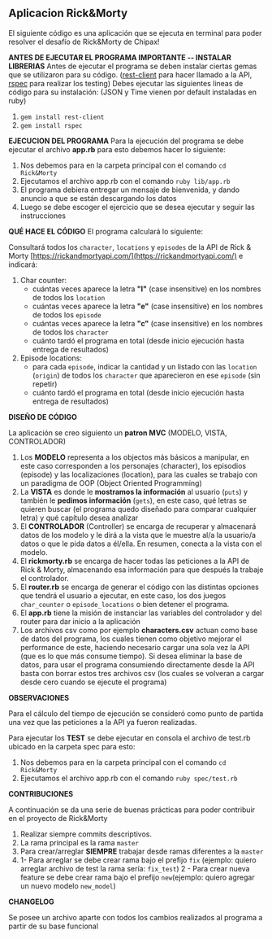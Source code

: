 ## Aplicacion Rick&Morty

El siguiente código es una aplicación que se ejecuta en terminal para poder resolver el desafío de Rick&Morty de Chipax!

**ANTES DE EJECUTAR EL PROGRAMA IMPORTANTE -- INSTALAR LIBRERIAS**
Antes de ejecutar el programa se deben instalar ciertas gemas que se utilizaron para su código. ([rest-client](https://www.rubydoc.info/gems/rest-client/1.8.0) para hacer llamado a la API, [rspec](https://rubygems.org/gems/rspec/versions/3.4.0?locale=es) para realizar los testing)
Debes ejecutar las siguientes lineas de código para su instalación: (JSON y Time vienen por default instaladas en ruby)
1. `gem install rest-client`
2. `gem install rspec`

**EJECUCION DEL PROGRAMA**
Para la ejecución del programa se debe ejecutar el archivo **app.rb** para esto debemos hacer lo siguiente:
1. Nos debemos para en la carpeta principal con el comando `cd Rick&Morty`
2. Ejecutamos el archivo app.rb con el comando `ruby lib/app.rb`
3. El programa debiera entregar un mensaje de bienvenida, y dando anuncio a que se están descargando los datos
4. Luego se debe escoger el ejercicio que se desea ejecutar y seguir las instrucciones





**QUÉ HACE EL CÓDIGO**
El programa calculará lo siguiente:

Consultará todos los `character`, `locations` y `episodes` de la API de Rick & Morty [https://rickandmortyapi.com/](https://rickandmortyapi.com/) e indicará:

1. Char counter:
    - cuántas veces aparece la letra **"l"** (case insensitive) en los nombres de todos los `location`
    - cuántas veces aparece la letra **"e"** (case insensitive) en los nombres de todos los `episode`
    - cuántas veces aparece la letra **"c"** (case insensitive) en los nombres de todos los `character`
    - cuánto tardó el programa en total (desde inicio ejecución hasta entrega de resultados)
2. Episode locations:
    - para cada `episode`, indicar la cantidad y un listado con las `location` (`origin`) de todos los `character` que aparecieron en ese `episode` (sin repetir)
    - cuánto tardó el programa en total (desde inicio ejecución hasta entrega de resultados)


**DISEÑO DE CÓDIGO**

La aplicación se creo siguiento un **patron MVC** (MODELO, VISTA, CONTROLADOR)
1. Los **MODELO** representa a los objectos más básicos a manipular, en este caso corresponden a los personajes (character), los episodios (episode) y las localizaciones (location), para las cuales se trabajo con un paradigma de OOP (Object Oriented Programming)
2. La **VISTA** es donde le **mostramos la información** al usuario (`puts`) y también le **pedimos información** (`gets`), en este caso, qué letras se quieren buscar  (el programa quedo diseñado para comparar cualquier letra) y qué capítulo desea analizar
3. El **CONTROLADOR** (Controller) se encarga de recuperar y almacenará datos de los modelo y le dirá a la vista que le muestre al/a la usuario/a datos o que le pida datos a él/ella. En resumen, conecta a la vista con el modelo.
4. El **rickmorty.rb** se encarga de hacer todas las peticiones a la API de Rick & Morty, almacenando esa información para que después la trabaje el controlador.
5. El **router.rb** se encarga de generar el código con las distintas opciones que tendrá el usuario a ejecutar, en este caso, los dos juegos `char_counter` o `episode_locations` o bien detener el programa.
6. El **app.rb** tiene la misión de instanciar las variables del controlador y del router para dar inicio a la aplicación
7. Los archivos csv como por ejemplo **characters.csv** actuan como base de datos del programa, los cuales tienen como objetivo mejorar el performance de este, haciendo necesario cargar una sola vez la API (que es lo que más consume tiempo). Si desea eliminar la base de datos, para usar el programa consumiendo directamente desde la API basta con borrar estos tres archivos csv (los cuales se volveran a cargar desde cero cuando se ejecute el programa)

**OBSERVACIONES**

Para el cálculo del tiempo de ejecución se consideró como punto de partida una vez que las peticiones a la API ya fueron realizadas.

Para ejecutar los **TEST** se debe ejecutar en consola el archivo de test.rb ubicado en la carpeta spec para esto:
1. Nos debemos para en la carpeta principal con el comando `cd Rick&Morty`
2. Ejecutamos el archivo app.rb con el comando `ruby spec/test.rb`

**CONTRIBUCIONES**

A continuación se da una serie de buenas prácticas para poder contribuir en el proyecto de Rick&Morty
1. Realizar siempre commits descriptivos.
2. La rama principal es la rama `master`
3. Para crear/arreglar **SIEMPRE** trabajar desde ramas diferentes a la `master`
3. 1- Para arreglar se debe crear rama bajo el prefijo `fix` (ejemplo: quiero arreglar archivo de test la rama sería: `fix_test`)
2 - Para crear nueva feature se debe crear rama bajo el prefijo `new`(ejemplo: quiero agregar un nuevo modelo `new_model`)

**CHANGELOG**

Se posee un archivo aparte con todos los cambios realizados al programa a partir de su base funcional
